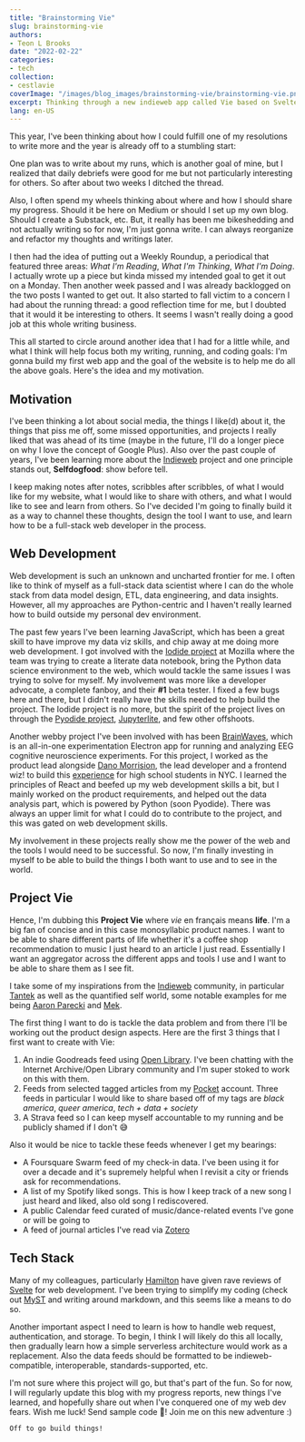 ```yaml
---
title: "Brainstorming Vie"
slug: brainstorming-vie
authors:
- Teon L Brooks
date: "2022-02-22"
categories:
- tech
collection:
- cestlavie
coverImage: "/images/blog_images/brainstorming-vie/brainstorming-vie.png"
excerpt: Thinking through a new indieweb app called Vie based on Svelte.
lang: en-US
---
```


This year, I've been thinking about how I could fulfill one of my resolutions to write more and the year is already off to a stumbling start:

One plan was to write about my runs, which is another goal of mine, but I realized that daily debriefs were good for me but not particularly interesting for others. So after about two weeks I ditched the thread.

Also, I often spend my wheels thinking about where and how I should share my progress. Should it be here on Medium or should I set up my own blog. Should I create a Substack, etc. But, it really has been me bikeshedding and not actually writing so for now, I'm just gonna write. I can always reorganize and refactor my thoughts and writings later.

I then had the idea of putting out a Weekly Roundup, a periodical that featured three areas: *What I'm Reading*, *What I'm Thinking*, *What I'm Doing*. I actually wrote up a piece but kinda missed my intended goal to get it out on a Monday. Then another week passed and I was already backlogged on the two posts I wanted to get out. It also started to fall victim to a concern I had about the running thread: a good reflection time for me, but I doubted that it would it be interesting to others. It seems I wasn't really doing a good job at this whole writing business.

This all started to circle around another idea that I had for a little while, and what I think will help focus both my writing, running, and coding goals: I'm gonna build my first web app and the goal of the website is to help me do all the above goals. Here's the idea and my motivation.

## Motivation

I've been thinking a lot about social media, the things I like(d) about it, the things that piss me off, some missed opportunities, and projects I really liked that was ahead of its time (maybe in the future, I'll do a longer piece on why I love the concept of Google Plus). Also over the past couple of years, I've been learning more about the [Indieweb](https://indieweb.org) project and one principle stands out, **Selfdogfood**: show before tell.

I keep making notes after notes, scribbles after scribbles, of what I would like for my website, what I would like to share with others, and what I would like to see and learn from others. So I've decided I'm going to finally build it as a way to channel these thoughts, design the tool I want to use, and learn how to be a full-stack web developer in the process.

## Web Development
Web development is such an unknown and uncharted frontier for me. I often like to think of myself as a full-stack data scientist where I can do the whole stack from data model design, ETL, data engineering, and data insights. However, all my approaches are Python-centric and I haven't really learned how to build outside my personal dev environment.

The past few years I've been learning JavaScript, which has been a great skill to have improve my data viz skills, and chip away at me doing more web development. I got involved with the [Iodide project](https://github.com/iodide-project/iodide) at Mozilla where the team was trying to create a literate data notebook, bring the Python data science environment to the web, which would tackle the same issues I was trying to solve for myself. My involvement was more like a developer advocate, a complete fanboy, and their **#1** beta tester. I fixed a few bugs here and there, but I didn't really have the skills needed to help build the project. The Iodide project is no more, but the spirit of the project lives on through the [Pyodide project](https://github.com/pyodide/pyodide), [Jupyterlite](https://github.com/jupyterlite/jupyterlite), and few other offshoots.

Another webby project I've been involved with has been [BrainWaves](https://github.com/makebrainwaves/Brainwaves), which is an all-in-one experimentation Electron app for running and analyzing EEG cognitive neuroscience experiments. For this project, I worked as the product lead alongside [Dano Morrision](https://twitter.com/SequencedC), the lead developer and a frontend wiz! to build this [experience](https://wp.nyu.edu/brainwaves/) for high school students in NYC. I learned the principles of React and beefed up my web development skills a bit, but I mainly worked on the product requirements, and helped out the data analysis part, which is powered by Python (soon Pyodide). There was always an upper limit for what I could do to contribute to the project, and this was gated on web development skills.

My involvement in these projects really show me the power of the web and the tools I would need to be successful. So now, I'm finally investing in myself to be able to build the things I both want to use and to see in the world.

## Project Vie
Hence, I'm dubbing this **Project Vie** where *vie* en français means **life**. I'm a big fan of concise and in this case monosyllabic product names. I want to be able to share different parts of life whether it's a coffee shop recommendation to music I just heard to an article I just read. Essentially I want an aggregator across the different apps and tools I use and I want to be able to share them as I see fit.

I take some of my inspirations from the [Indieweb](https://indieweb.org) community, in particular [Tantek](https://tantek.com/) as well as the quantified self world, some notable examples for me being [Aaron Parecki](https://aaronparecki.com/) and [Mek](https://mek.fyi/).

The first thing I want to do is tackle the data problem and from there I'll be working out the product design aspects. Here are the first 3 things that I first want to create with Vie:

1. An indie Goodreads feed using [Open Library](https://openlibrary.org). I've been chatting with the Internet Archive/Open Library community and I'm super stoked to work on this with them.
2. Feeds from selected tagged articles from my [Pocket](https://getpocket.com) account. Three feeds in particular I would like to share based off of my tags are *black america*, *queer america*, *tech + data + society*
3. A Strava feed so I can keep myself accountable to my running and be publicly shamed if I don't 😅

Also it would be nice to tackle these feeds whenever I get my bearings:

- A Foursquare Swarm feed of my check-in data. I've been using it for over a decade and it's supremely helpful when I revisit a city or friends ask for recommendations.
- A list of my Spotify liked songs. This is how I keep track of a new song I just heard and liked, also old song I rediscovered.
- A public Calendar feed curated of music/dance-related events I've gone or will be going to
- A feed of journal articles I've read via [Zotero](https://zotero.org)

## Tech Stack

Many of my colleagues, particularly [Hamilton](https://twitter.com/hamiltonulmer) have given rave reviews of [Svelte](https://svelte.dev) for web development. I've been trying to simplify my coding (check out [MyST](https://jupyterbook.org/content/myst.html) and writing around markdown, and this seems like a means to do so.

Another important aspect I need to learn is how to handle web request, authentication, and storage. To begin, I think I will likely do this all locally, then gradually learn how a simple serverless architecture would work as a replacement. Also the data feeds should be formatted to be indieweb-compatible, interoperable, standards-supported, etc.

I'm not sure where this project will go, but that's part of the fun. So for now, I will regularly update this blog with my progress reports, new things I've learned, and hopefully share out when I've conquered one of my web dev fears. Wish me luck! Send sample code 😬! Join me on this new adventure :)

    Off to go build things!
